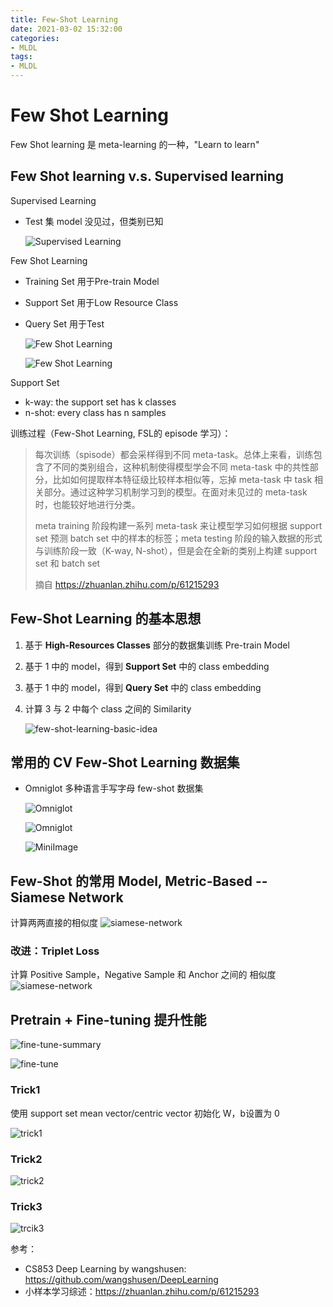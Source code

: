 ```yaml
---
title: Few-Shot Learning
date: 2021-03-02 15:32:00
categories:
- MLDL
tags:
- MLDL
---
```


# Few Shot Learning

Few Shot learning 是 meta-learning 的一种，"Learn to learn"

## Few Shot learning v.s. Supervised learning

Supervised Learning

- Test 集 model 没见过，但类别已知

    ![Supervised Learning](./few-shot-learning/supervised-learning.png)

Few Shot Learning

- Training Set 用于Pre-train Model
- Support Set 用于Low Resource Class
- Query Set 用于Test

    ![Few Shot Learning](./few-shot-learning/few-shot-learning.png)

    ![Few Shot Learning](./few-shot-learning/few-shot-learning2.png)

Support Set

- k-way: the support set has k classes
- n-shot: every class has n samples

训练过程（Few-Shot Learning, FSL的 episode 学习）：

> 每次训练（spisode）都会采样得到不同 meta-task。总体上来看，训练包含了不同的类别组合，这种机制使得模型学会不同 meta-task 中的共性部分，比如如何提取样本特征级比较样本相似等，忘掉 meta-task 中 task 相关部分。通过这种学习机制学习到的模型。在面对未见过的 meta-task 时，也能较好地进行分类。
>
> meta training 阶段构建一系列 meta-task 来让模型学习如何根据 support set 预测 batch set 中的样本的标签；meta testing 阶段的输入数据的形式与训练阶段一致（K-way, N-shot），但是会在全新的类别上构建 support set 和 batch set
>
> 摘自 https://zhuanlan.zhihu.com/p/61215293

## Few-Shot Learning 的基本思想

1. 基于 **High-Resources Classes** 部分的数据集训练 Pre-train Model
2. 基于 1 中的 model，得到 **Support Set** 中的 class embedding
3. 基于 1 中的 model，得到 **Query Set** 中的 class embedding
4. 计算 3 与 2 中每个 class 之间的 Similarity

    ![few-shot-learning-basic-idea](./few-shot-learning/few-shot-basic-idea.png)

## 常用的 CV Few-Shot Learning 数据集

- Omniglot 多种语言手写字母 few-shot 数据集

    ![Omniglot](./few-shot-learning/Dataset1.png)

    ![Omniglot](./few-shot-learning/Dataset1-1.png)

    ![MiniImage](./few-shot-learning/Dataset2.png)

## Few-Shot 的常用 Model, Metric-Based -- Siamese Network

计算两两直接的相似度
    ![siamese-network](./few-shot-learning/siamese-network1.png)

### 改进：Triplet Loss

计算 Positive Sample，Negative Sample 和 Anchor 之间的 相似度
    ![siamese-network](./few-shot-learning/siamese-network2.png)

## Pretrain + Fine-tuning 提升性能

![fine-tune-summary](./few-shot-learning/fine-tune-summary.png)

![fine-tune](./few-shot-learning/fine-tune.png)

### Trick1

使用 support set mean vector/centric vector 初始化 W，b设置为 0

![trick1](./few-shot-learning/fine-tune-trick1.png)

### Trick2

![trick2](./few-shot-learning/fine-tune-trick2.png)

### Trick3

![trcik3](./few-shot-learning/fine-tune-trick3.png)

参考：

- CS853 Deep Learning by wangshusen: https://github.com/wangshusen/DeepLearning
- 小样本学习综述：https://zhuanlan.zhihu.com/p/61215293